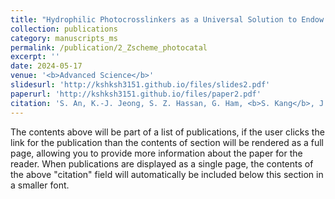 ```yaml
---
title: "Hydrophilic Photocrosslinkers as a Universal Solution to Endow Water Affinity to a Polymer Photocatalyst for an Enhanced Hydrogen Evolution Rate"
collection: publications
category: manuscripts_ms
permalink: /publication/2_Zscheme_photocatal
excerpt: ''
date: 2024-05-17
venue: '<b>Advanced Science</b>'
slidesurl: 'http://kshksh3151.github.io/files/slides2.pdf'
paperurl: 'http://kshksh3151.github.io/files/paper2.pdf'
citation: 'S. An, K.-J. Jeong, S. Z. Hassan, G. Ham, <b>S. Kang</b>, J. Lee, H. Ma, J. Kwon, S. Y. Jeong, J. Yang, H. Y. Woo, H.-H. Cho, H. Cha, C. Y. Son, & D. S. Chung. Hydrophilic photocrosslinkers as a universal solution to endow water affinity to a polymer photocatalyst for an enhanced hydrogen evolution rate. <i>Advanced Science</i>, <b>2024</b>, <i>11</i>(28), 2309786.'
---
```


The contents above will be part of a list of publications, if the user clicks the link for the publication than the contents of section will be rendered as a full page, allowing you to provide more information about the paper for the reader. When publications are displayed as a single page, the contents of the above "citation" field will automatically be included below this section in a smaller font.